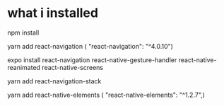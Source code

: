 # what i installed

npm install

yarn add react-navigation ( "react-navigation": "^4.0.10")

expo install react-navigation react-native-gesture-handler react-native-reanimated react-native-screens

yarn add react-navigation-stack

yarn add react-native-elements ( "react-native-elements": "^1.2.7",)
